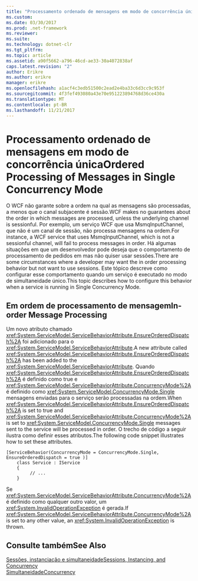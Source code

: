 ```yaml
---
title: "Processamento ordenado de mensagens em modo de concorrência única"
ms.custom: 
ms.date: 03/30/2017
ms.prod: .net-framework
ms.reviewer: 
ms.suite: 
ms.technology: dotnet-clr
ms.tgt_pltfrm: 
ms.topic: article
ms.assetid: a90f5662-a796-46cd-ae33-30a4072838af
caps.latest.revision: "2"
author: Erikre
ms.author: erikre
manager: erikre
ms.openlocfilehash: a1acf4c3edb51500c2ead2e4ba33c6d3cc9c953f
ms.sourcegitcommit: 4f3fef493080a43e70e951223894768d36ce430a
ms.translationtype: MT
ms.contentlocale: pt-BR
ms.lasthandoff: 11/21/2017
---
```

# <a name="ordered-processing-of-messages-in-single-concurrency-mode"></a><span data-ttu-id="f6a52-102">Processamento ordenado de mensagens em modo de concorrência única</span><span class="sxs-lookup"><span data-stu-id="f6a52-102">Ordered Processing of Messages in Single Concurrency Mode</span></span>
<span data-ttu-id="f6a52-103">O WCF não garante sobre a ordem na qual as mensagens são processadas, a menos que o canal subjacente é sessão.</span><span class="sxs-lookup"><span data-stu-id="f6a52-103">WCF makes no guarantees about the order in which messages are processed, unless the underlying channel is sessionful.</span></span>  <span data-ttu-id="f6a52-104">Por exemplo, um serviço WCF que usa MsmqInputChannel, que não é um canal de sessão, não processa mensagens na ordem.</span><span class="sxs-lookup"><span data-stu-id="f6a52-104">For instance, a WCF service that uses MsmqInputChannel, which is not a sessionful channel, will fail to process messages in order.</span></span> <span data-ttu-id="f6a52-105">Há algumas situações em que um desenvolvedor pode deseja que o comportamento de processamento de pedidos em mas não quiser usar sessões.</span><span class="sxs-lookup"><span data-stu-id="f6a52-105">There are some circumstances where a developer may want the in order processing behavior but not want to use sessions.</span></span> <span data-ttu-id="f6a52-106">Este tópico descreve como configurar esse comportamento quando um serviço é executado no modo de simultaneidade único.</span><span class="sxs-lookup"><span data-stu-id="f6a52-106">This topic describes how to configure this behavior when a service is running in Single Concurrency Mode.</span></span>  
  
## <a name="in-order-message-processing"></a><span data-ttu-id="f6a52-107">Em ordem de processamento de mensagem</span><span class="sxs-lookup"><span data-stu-id="f6a52-107">In-order Message Processing</span></span>  
 <span data-ttu-id="f6a52-108">Um novo atributo chamado <xref:System.ServiceModel.ServiceBehaviorAttribute.EnsureOrderedDispatch%2A> foi adicionado para o <xref:System.ServiceModel.ServiceBehaviorAttribute>.</span><span class="sxs-lookup"><span data-stu-id="f6a52-108">A new attribute called <xref:System.ServiceModel.ServiceBehaviorAttribute.EnsureOrderedDispatch%2A> has been added to the <xref:System.ServiceModel.ServiceBehaviorAttribute>.</span></span> <span data-ttu-id="f6a52-109">Quando <xref:System.ServiceModel.ServiceBehaviorAttribute.EnsureOrderedDispatch%2A> é definido como true e <xref:System.ServiceModel.ServiceBehaviorAttribute.ConcurrencyMode%2A> é definido como <xref:System.ServiceModel.ConcurrencyMode.Single> mensagens enviadas para o serviço serão processadas na ordem.</span><span class="sxs-lookup"><span data-stu-id="f6a52-109">When <xref:System.ServiceModel.ServiceBehaviorAttribute.EnsureOrderedDispatch%2A> is set to true and <xref:System.ServiceModel.ServiceBehaviorAttribute.ConcurrencyMode%2A> is set to <xref:System.ServiceModel.ConcurrencyMode.Single> messages sent to the service will be processed in order.</span></span> <span data-ttu-id="f6a52-110">O trecho de código a seguir ilustra como definir esses atributos.</span><span class="sxs-lookup"><span data-stu-id="f6a52-110">The following code snippet illustrates how to set these attributes.</span></span>  
  
```  
[ServiceBehavior(ConcurrencyMode = ConcurrencyMode.Single, EnsureOrderedDispatch = true )]  
    class Service : IService  
    {  
         // ...  
    }  
```  
  
 <span data-ttu-id="f6a52-111">Se <xref:System.ServiceModel.ServiceBehaviorAttribute.ConcurrencyMode%2A> é definido como qualquer outro valor, um <xref:System.InvalidOperationException> é gerada.</span><span class="sxs-lookup"><span data-stu-id="f6a52-111">If <xref:System.ServiceModel.ServiceBehaviorAttribute.ConcurrencyMode%2A> is set to any other value, an <xref:System.InvalidOperationException> is thrown.</span></span>  
  
## <a name="see-also"></a><span data-ttu-id="f6a52-112">Consulte também</span><span class="sxs-lookup"><span data-stu-id="f6a52-112">See Also</span></span>  
 [<span data-ttu-id="f6a52-113">Sessões, instanciação e simultaneidade</span><span class="sxs-lookup"><span data-stu-id="f6a52-113">Sessions, Instancing, and Concurrency</span></span>](../../../../docs/framework/wcf/feature-details/sessions-instancing-and-concurrency.md)  
 [<span data-ttu-id="f6a52-114">Simultaneidade</span><span class="sxs-lookup"><span data-stu-id="f6a52-114">Concurrency</span></span>](../../../../docs/framework/wcf/samples/concurrency.md)
